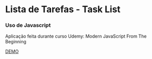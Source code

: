 # Lista de Tarefas - Task List

### Uso de Javascript

Aplicação feita durante curso Udemy: Modern JavaScript From The Beginning

[DEMO](https://gisellebarbosa.github.io/tasklist/)
